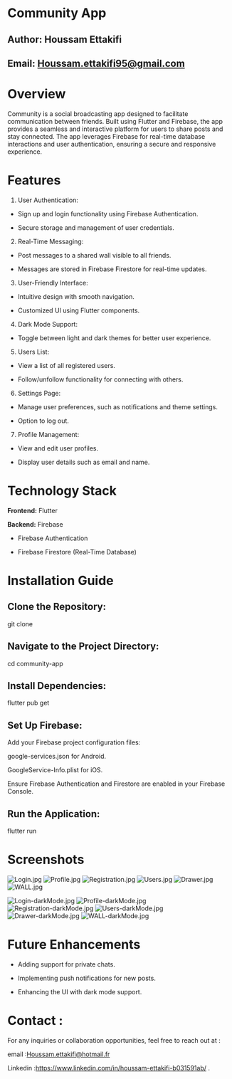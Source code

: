 # **Community App**

## **Author:** Houssam Ettakifi

## **Email:** Houssam.ettakifi95@gmail.com

# **Overview**

Community is a social broadcasting app designed to facilitate communication between friends.
Built using Flutter and Firebase, the app provides a seamless and interactive platform for users to share posts and stay connected. 
The app leverages Firebase for real-time database interactions and user authentication, ensuring a secure and responsive experience.

# **Features**

1. User Authentication:

* Sign up and login functionality using Firebase Authentication.

* Secure storage and management of user credentials.

2. Real-Time Messaging:

* Post messages to a shared wall visible to all friends.

* Messages are stored in Firebase Firestore for real-time updates.

3. User-Friendly Interface:

* Intuitive design with smooth navigation.

* Customized UI using Flutter components.

4. Dark Mode Support:

* Toggle between light and dark themes for better user experience.

5. Users List:

* View a list of all registered users.

* Follow/unfollow functionality for connecting with others.

6. Settings Page:

* Manage user preferences, such as notifications and theme settings.

* Option to log out.

7. Profile Management:

* View and edit user profiles.

* Display user details such as email and name.

# **Technology Stack**

**Frontend:** Flutter

**Backend:** Firebase

* Firebase Authentication

* Firebase Firestore (Real-Time Database)

# **Installation Guide**

## Clone the Repository:

git clone <repository-link>

## Navigate to the Project Directory:

cd community-app

## Install Dependencies:

flutter pub get

## Set Up Firebase:

Add your Firebase project configuration files:

google-services.json for Android.

GoogleService-Info.plist for iOS.

Ensure Firebase Authentication and Firestore are enabled in your Firebase Console.

## Run the Application:

flutter run

# **Screenshots**


![Login.jpg](Nouveau%20dossier%2FLogin.jpg)
![Profile.jpg](Nouveau%20dossier%2FProfile.jpg)
![Registration.jpg](Nouveau%20dossier%2FRegistration.jpg)
![Users.jpg](Nouveau%20dossier%2FUsers.jpg)
![Drawer.jpg](Nouveau%20dossier%2FDrawer.jpg)
![WALL.jpg](Nouveau%20dossier%2FWALL.jpg)

![Login-darkMode.jpg](Nouveau%20dossier%2FLogin-darkMode.jpg)
![Profile-darkMode.jpg](Nouveau%20dossier%2FProfile-darkMode.jpg)
![Registration-darkMode.jpg](Nouveau%20dossier%2FRegistration-darkMode.jpg)
![Users-darkMode.jpg](Nouveau%20dossier%2FUsers-darkMode.jpg)
![Drawer-darkMode.jpg](Nouveau%20dossier%2FDrawer-darkMode.jpg)
![WALL-darkMode.jpg](Nouveau%20dossier%2FWALL-darkMode.jpg)


# Future Enhancements

* Adding support for private chats.

* Implementing push notifications for new posts.

* Enhancing the UI with dark mode support.

# **Contact :**

For any inquiries or collaboration opportunities, feel free to reach out at :

email :Houssam.ettakifi@hotmail.fr 

Linkedin :https://www.linkedin.com/in/houssam-ettakifi-b031591ab/ .

